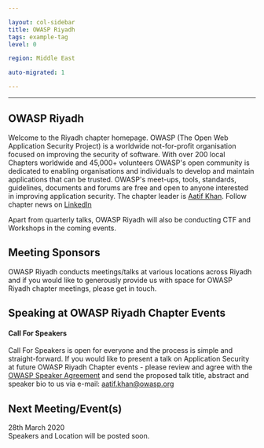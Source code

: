 ```yaml
---

layout: col-sidebar
title: OWASP Riyadh
tags: example-tag
level: 0

region: Middle East

auto-migrated: 1

---
```


---
<!-- rebuild -->

OWASP Riyadh
-------------
Welcome to the Riyadh chapter homepage. 
OWASP (The Open Web Application Security Project) is a worldwide not-for-profit organisation focused on improving the security of software. With over 200 local Chapters worldwide and 45,000+ volunteers OWASP's open community is dedicated to enabling organisations and individuals to develop and maintain applications that can be trusted. OWASP's meet-ups, tools, standards, guidelines, documents and forums are free and open to anyone interested in improving application security.
The chapter leader is <a href="mailto:aatif.khan@owasp.org">Aatif Khan</a>. Follow chapter news on [LinkedIn](https://www.linkedin.com/company/owasp-riyadh) 

Apart from quarterly talks, OWASP Riyadh will also be conducting CTF and Workshops in the coming events.

Meeting Sponsors
----------------

OWASP Riyadh conducts meetings/talks at various locations across Riyadh and if you would like to generously provide us with space for OWASP Riyadh chapter meetings, please get in touch.


Speaking at OWASP Riyadh Chapter Events
---------------------------------------

#### Call For Speakers

Call For Speakers is open for everyone and the process is simple and straight-forward. If you would like to present a talk on Application Security at future OWASP Riyadh Chapter events - please review and agree with the [OWASP Speaker Agreement](Speaker_Agreement "wikilink") and send the proposed talk title, abstract and speaker bio to us via e-mail: aatif.khan@owasp.org 

Next Meeting/Event(s)
---------------------

28th March 2020 <br />
Speakers and Location will be posted soon.
